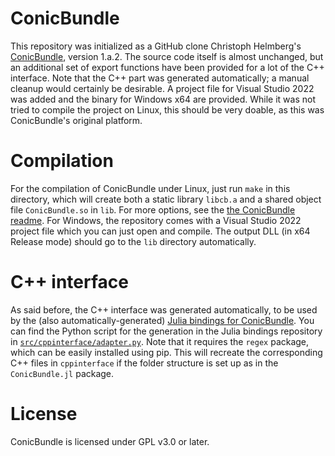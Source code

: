 # ConicBundle

This repository was initialized as a GitHub clone Christoph Helmberg's
[ConicBundle](https://www-user.tu-chemnitz.de/~helmberg/ConicBundle/Manual/index.html), version 1.a.2.
The source code itself is almost unchanged, but an additional set of export functions have been provided for a lot of the C++
interface.
Note that the C++ part was generated automatically; a manual cleanup would certainly be desirable.
A project file for Visual Studio 2022 was added and the binary for Windows x64 are provided. While it was not tried to compile
the project on Linux, this should be very doable, as this was ConicBundle's original platform.

# Compilation
For the compilation of ConicBundle under Linux, just run `make` in this directory, which will create both a static library
`libcb.a` and a shared object file `ConicBundle.so` in `lib`.
For more options, see the [the ConicBundle readme](README).
For Windows, the repository comes with a Visual Studio 2022 project file which you can just open and compile. The output DLL
(in x64 Release mode) should go to the `lib` directory automatically.

# C++ interface
As said before, the C++ interface was generated automatically, to be used by the (also automatically-generated)
[Julia bindings for ConicBundle](../ConicBundle.jl/). You can find the Python script for the generation in the Julia bindings
repository in [`src/cppinterface/adapter.py`](../ConicBundle.jl/src/cppinterface/adapter.py). Note that it requires the `regex`
package, which can be easily installed using pip. This will recreate the corresponding C++ files in `cppinterface` if the
folder structure is set up as in the `ConicBundle.jl` package.

# License
ConicBundle is licensed under GPL v3.0 or later.